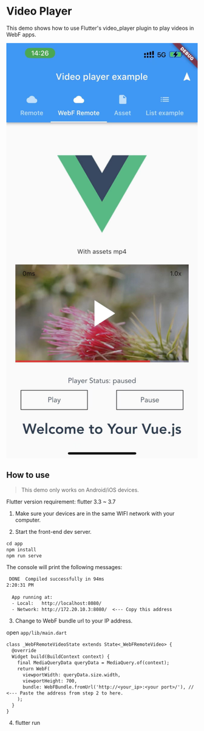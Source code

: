 # Video Player

This demo shows how to use Flutter's video_player plugin to play videos in WebF apps.

<img src="./screenshot.jpg" width="800" />

## How to use

> This demo only works on Android/iOS devices.

Flutter version requirement: flutter 3.3 ~ 3.7

1. Make sure your devices are in the same WIFI network with your computer.

2. Start the front-end dev server.
```
cd app
npm install
npm run serve
```

The console will print the following messages:

```
 DONE  Compiled successfully in 94ms                                                                   2:20:31 PM

  App running at:
  - Local:   http://localhost:8080/
  - Network: http://172.20.10.3:8080/  <--- Copy this address
```

3. Change to WebF bundle url to your IP address.

open `app/lib/main.dart`


```
class _WebFRemoteVideoState extends State<_WebFRemoteVideo> {
  @override
  Widget build(BuildContext context) {
    final MediaQueryData queryData = MediaQuery.of(context);
    return WebF(
      viewportWidth: queryData.size.width,
      viewportHeight: 700,
      bundle: WebFBundle.fromUrl('http://<your_ip>:<your port>/'), // <--- Paste the address from step 2 to here.
    );
  }
}

```

4. flutter run